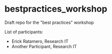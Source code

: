 # bestpractices_workshop
 Draft repo for the "best practices" workshop

List of participants:
- Erick Ratamero, Research IT
- Another Participant, Research IT